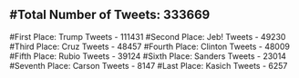 #Total Number of Tweets: 333669 
---
#First Place: Trump Tweets - 111431
#Second Place: Jeb! Tweets - 49230
#Third Place: Cruz Tweets - 48457
#Fourth Place: Clinton Tweets - 48009
#Fifth Place: Rubio Tweets - 39124
#Sixth Place: Sanders Tweets - 23014
#Seventh Place: Carson Tweets - 8147
#Last Place: Kasich Tweets - 6257

